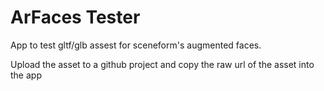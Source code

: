 # ArFaces Tester

App to test gltf/glb assest for sceneform's augmented faces.

Upload the asset to a github project and copy the raw url of the asset into the app

